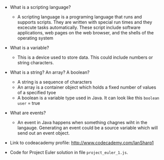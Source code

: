 - What is a scripting language?  
  - A scripting language is a programing language that runs and supports scripts. They are written with special run times and they excecute tasks automatically. These script include software applications, web pages on the web browser, and the shells of the operating system  

- What is a variable?  
  - This is a device used to store data. This could include numbers or string characters.   

- What is a string? An array? A boolean?  
  - A string is a sequence of characters 
  - An array is a container object which holds a fixed number of values of a specified tyoe
  - A boolean is a variable type used in Java. It can look like this `boolean user` = true  

- What are events?  
  - An event in Java happens when something chagnes wiht in the langauge. Generating an event could be a source variable which will send out an event object.   
  
- Link to codeacademy profile:  http://www.codecademy.com/IanSharp1 

- Code for Project Euler solution in file `project_euler_1.js`.
